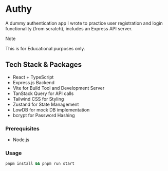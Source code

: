 # Authy

A dummy authentication app I wrote to practice user registration and login functionality (from scratch), includes an Express API server.

> [!NOTE]
> This is for Educational purposes only.

## Tech Stack & Packages

- React + TypeScript
- Express.js Backend
- Vite for Build Tool and Development Server
- TanStack Query for API calls
- Tailwind CSS for Styling
- Zustand for State Management
- LowDB for mock DB implementation
- bcrypt for Password Hashing

### Prerequisites

- Node.js
  
### Usage

```sh
pnpm install && pnpm run start
```
